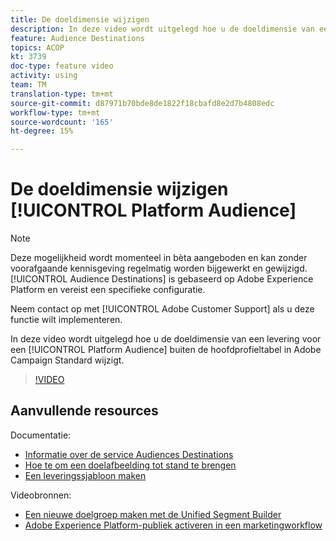 ```yaml
---
title: De doeldimensie wijzigen
description: In deze video wordt uitgelegd hoe u de doeldimensie van een levering voor een Platform Publiek buiten de hoofdprofielentabel in Adobe Campaign Standard wijzigt.
feature: Audience Destinations
topics: ACOP
kt: 3739
doc-type: feature video
activity: using
team: TM
translation-type: tm+mt
source-git-commit: d87971b70bde8de1822f18cbafd8e2d7b4808edc
workflow-type: tm+mt
source-wordcount: '165'
ht-degree: 15%

---
```



# De doeldimensie wijzigen [!UICONTROL Platform Audience]

>[!NOTE]
>
>Deze mogelijkheid wordt momenteel in bèta aangeboden en kan zonder voorafgaande kennisgeving regelmatig worden bijgewerkt en gewijzigd. [!UICONTROL Audience Destinations] is gebaseerd op Adobe Experience Platform en vereist een specifieke configuratie.
>
>Neem contact op met [!UICONTROL Adobe Customer Support] als u deze functie wilt implementeren.

In deze video wordt uitgelegd hoe u de doeldimensie van een levering voor een [!UICONTROL Platform Audience] buiten de hoofdprofieltabel in Adobe Campaign Standard wijzigt.

>[!VIDEO](https://video.tv.adobe.com/v/30151?quality=12)

## Aanvullende resources

Documentatie:

* [Informatie over de service Audiences Destinations](https://docs.adobe.com/content/help/en/campaign-standard/using/profiles-and-audiences/working-with-adobe-experience-platform/aep-about-audience-destinations-service.html)
* [Hoe te om een doelafbeelding tot stand te brengen](https://docs.adobe.com/content/help/en/campaign-standard/using/administrating/application-settings/target-mappings-in-campaign.html)
* [Een leveringssjabloon maken](https://docs.adobe.com/content/help/en/campaign-standard/using/getting-started/marketing-plans/marketing-activity-templates.html)

Videobronnen:

* [Een nieuwe doelgroep maken met de Unified Segment Builder](/help/profiles-and-audiences/audience-destinations/creating-audiences-using-segment-builder.md)
* [Adobe Experience Platform-publiek activeren in een marketingworkflow](/help/profiles-and-audiences/audience-destinations/activating-aep-audiences.md)
